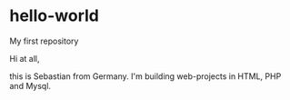# hello-world
My first repository

Hi at all,

this is Sebastian from Germany.
I'm building web-projects in HTML, PHP and Mysql.
